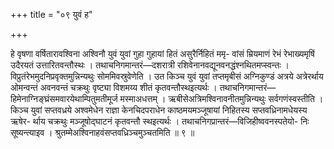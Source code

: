 +++
title = "०९ युवं ह"

+++

हे वृषणा वर्षितारावश्विना अश्विनौ युवं युवां गुहा गुहायां हितं असुरैर्निहितं ममृ- वांसं म्रियमाणं रेभं रेभाख्यमृषिं उदैरयतं उत्तारितवन्तौस्थः । तथाचनिगमान्तरं—दशरात्री रशिवेनानवद्यूनवनद्धंश्नथितमप्स्वन्तः । विप्रुतंरेभमुदनिप्रवृक्तमुन्निन्यथुः सोममिवस्रुवेणेति । उत किञ्च युवं युवां तप्तमृबीसं अग्निकुण्डं अत्रये अत्रेरर्थाय ओमन्वन्तं अवनवन्तं चक्रथुः वृष्ट्या विशमय्य शीतं कृतवन्तौस्थइत्यर्थः । तथाचनिगमान्तरं—हिमेनाग्निङ्घ्रंसमवारयेथाम्पितुमतीमूर्ज मस्माअधत्तम् । ऋबीसेअत्रिमश्विनावनीतमुन्निन्यथुः सर्वगणंस्वस्तीति । किञ्च युवां सप्तवध्रये अश्वमेधेन राज्ञा केनचिदपराधेन काष्ठमयमञ्जूषायां निहितस्य सप्तवध्रिनामधेयस्य ऋषेर- र्थाय चक्रथुः मञ्जूषोद्घाटनं कृतवन्तौ स्थइत्यर्थः । तथाचनिगप्रान्तरं—विजिहीष्ववनस्पतेयो- निः सूष्यन्त्याइव । श्रुतम्मेअश्विनाहवंसप्तवध्रिञ्चमुञ्चतमिति ॥ ९ ॥